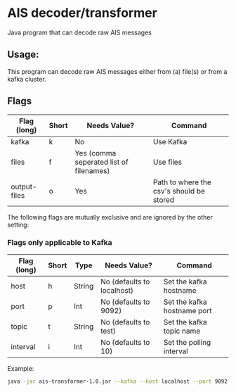 # AIS decoder/transformer

Java program that can decode raw AIS messages

## Usage:
This program can decode raw AIS messages either from (a) file(s) or from a kafka cluster.

## Flags
| Flag (long)  | Short | Needs Value?                            | Command                                  |
|--------------|-------|-----------------------------------------|------------------------------------------|
| kafka        | k     | No                                      | Use Kafka                                |
| files        | f     | Yes (comma seperated list of filenames) | Use files                                |
| output-files | o     | Yes                                     | Path to where the csv's should be stored |

The following flags are mutually exclusive and are ignored by the other setting:

### Flags only applicable to Kafka
| Flag (long) | Short | Type   | Needs Value?               | Command                     |
|-------------|-------|--------|----------------------------|-----------------------------|
| host        | h     | String | No (defaults to localhost) | Set the kafka hostname      |
| port        | p     | Int    | No (defaults to 9092)      | Set the kafka hostname port |
| topic       | t     | String | No (defaults to test)      | Set the kafka topic name    |
| interval    | i     | Int    | No (defaults to 10)        | Set the polling interval    |


Example: 
```bash
java -jar ais-transformer-1.0.jar --kafka --host localhost --port 9092 --topic test --interval 10
```